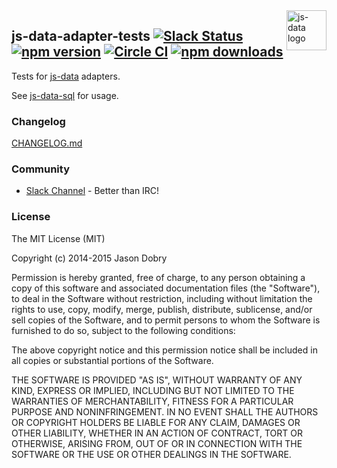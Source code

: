 <img src="https://raw.githubusercontent.com/js-data/js-data/master/js-data.png" alt="js-data logo" title="js-data" align="right" width="64" height="64" />

## js-data-adapter-tests [![Slack Status][sl_b]][sl_l] [![npm version][npm_b]][npm_l] [![Circle CI][circle_b]][circle_l] [![npm downloads][dn_b]][dn_l]

Tests for [js-data](http://www.js-data.io/) adapters.

See [js-data-sql](https://github.com/js-data/js-data-sql/blob/master/mocha.start.js) for usage.

### Changelog
[CHANGELOG.md](https://github.com/js-data/js-data-adapter-tests/blob/master/CHANGELOG.md)

### Community
- [Slack Channel](http://slack.js-data.io) - Better than IRC!

### License

The MIT License (MIT)

Copyright (c) 2014-2015 Jason Dobry

Permission is hereby granted, free of charge, to any person obtaining a copy
of this software and associated documentation files (the "Software"), to deal
in the Software without restriction, including without limitation the rights
to use, copy, modify, merge, publish, distribute, sublicense, and/or sell
copies of the Software, and to permit persons to whom the Software is
furnished to do so, subject to the following conditions:

The above copyright notice and this permission notice shall be included in all
copies or substantial portions of the Software.

THE SOFTWARE IS PROVIDED "AS IS", WITHOUT WARRANTY OF ANY KIND, EXPRESS OR
IMPLIED, INCLUDING BUT NOT LIMITED TO THE WARRANTIES OF MERCHANTABILITY,
FITNESS FOR A PARTICULAR PURPOSE AND NONINFRINGEMENT. IN NO EVENT SHALL THE
AUTHORS OR COPYRIGHT HOLDERS BE LIABLE FOR ANY CLAIM, DAMAGES OR OTHER
LIABILITY, WHETHER IN AN ACTION OF CONTRACT, TORT OR OTHERWISE, ARISING FROM,
OUT OF OR IN CONNECTION WITH THE SOFTWARE OR THE USE OR OTHER DEALINGS IN THE
SOFTWARE.

[sl_b]: http://slack.js-data.io/badge.svg
[sl_l]: http://slack.js-data.io
[npm_b]: https://img.shields.io/npm/v/js-data-adapter-tests.svg?style=flat
[npm_l]: https://www.npmjs.org/package/js-data-adapter-tests
[circle_b]: https://img.shields.io/circleci/project/js-data/js-data-adapter-tests/master.svg?style=flat
[circle_l]: https://circleci.com/gh/js-data/js-data-adapter-tests/tree/master
[dn_b]: https://img.shields.io/npm/dm/js-data-adapter-tests.svg?style=flat
[dn_l]: https://www.npmjs.org/package/js-data-adapter-tests
